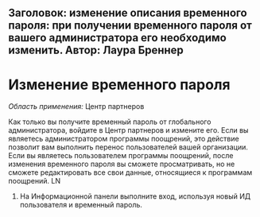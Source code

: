 
Заголовок: изменение описания временного пароля: при получении временного пароля от вашего администратора его необходимо изменить.
Автор: Лаура Бреннер
---

# <a name="change-your-temporary-password"></a>Изменение временного пароля

*Область применения:* Центр партнеров

Как только вы получите временный пароль от глобального администратора, войдите в Центр партнеров и измените его. Если вы являетесь администратором программы поощрений, это действие позволит вам выполнить перенос пользователей вашей организации. Если вы являетесь пользователем программы поощрений, после изменения временного пароля вы сможете просматривать, но не сможете редактировать все свои данные, относящиеся к программам поощрений. LN

1. На Информационной панели выполните вход, используя новый ИД пользователя и временный пароль.